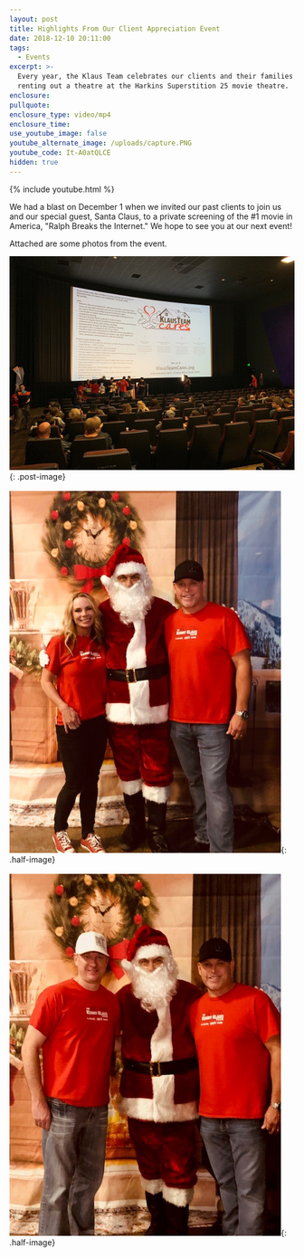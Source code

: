 ```yaml
---
layout: post
title: Highlights From Our Client Appreciation Event
date: 2018-12-10 20:11:00
tags:
  - Events
excerpt: >-
  Every year, the Klaus Team celebrates our clients and their families by
  renting out a theatre at the Harkins Superstition 25 movie theatre.
enclosure:
pullquote:
enclosure_type: video/mp4
enclosure_time:
use_youtube_image: false
youtube_alternate_image: /uploads/capture.PNG
youtube_code: It-A0atQLCE
hidden: true
---
```


{% include youtube.html %}

We had a blast on December 1 when we invited our past clients to join us and our special guest, Santa Claus, to a private screening of the #1 movie in America, "Ralph Breaks the Internet." We hope to see you at our next event!

Attached are some photos from the event.

![](/uploads/ktc-pic-movie-event.jpg){: .post-image}<br><br>![](/uploads/santa-nikki--kenny.jpg){: .half-image}<br><br>![](/uploads/santa-kraig--kenny.jpg){: .half-image}